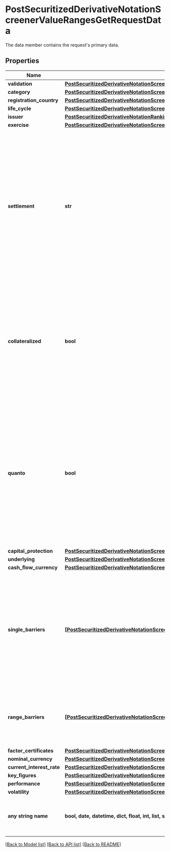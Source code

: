 # PostSecuritizedDerivativeNotationScreenerValueRangesGetRequestData

The data member contains the request's primary data.

## Properties
Name | Type | Description | Notes
------------ | ------------- | ------------- | -------------
**validation** | [**PostSecuritizedDerivativeNotationScreenerValueRangesGetRequestDataValidation**](PostSecuritizedDerivativeNotationScreenerValueRangesGetRequestDataValidation.md) |  | [optional] 
**category** | [**PostSecuritizedDerivativeNotationScreenerValueRangesGetRequestDataCategory**](PostSecuritizedDerivativeNotationScreenerValueRangesGetRequestDataCategory.md) |  | [optional] 
**registration_country** | [**PostSecuritizedDerivativeNotationScreenerValueRangesGetRequestDataRegistrationCountry**](PostSecuritizedDerivativeNotationScreenerValueRangesGetRequestDataRegistrationCountry.md) |  | [optional] 
**life_cycle** | [**PostSecuritizedDerivativeNotationScreenerValueRangesGetRequestDataLifeCycle**](PostSecuritizedDerivativeNotationScreenerValueRangesGetRequestDataLifeCycle.md) |  | [optional] 
**issuer** | [**PostSecuritizedDerivativeNotationRankingIntradayListRequestDataIssuer**](PostSecuritizedDerivativeNotationRankingIntradayListRequestDataIssuer.md) |  | [optional] 
**exercise** | [**PostSecuritizedDerivativeNotationScreenerValueRangesGetRequestDataExercise**](PostSecuritizedDerivativeNotationScreenerValueRangesGetRequestDataExercise.md) |  | [optional] 
**settlement** | **str** | Settlement of the securitized derivative. It concerns the fulfillment of the issuer&#39;s contractual obligations arising from the securitized derivative. Depending on the terms, the underlying asset may be delivered physically or its equivalent monetary value may be payed out. | Value | Description | | --- | --- | | cash | Transfer of a cash amount | | physical | Phyiscal delivery of the underlying asset. | | either | Cash or physical, at the discretion of the issuer. |   | [optional] 
**collateralized** | **bool** | Restricts the result to securitized derivatives that are collateralized (&#x60;true&#x60;) or are  not collateralized (&#x60;false&#x60;). A collateralized securitized derivative is protected against an  issuer default by collateral. | [optional] 
**quanto** | **bool** | Restricts the result to securitized derivatives that are hedged (&#x60;true&#x60;) or are not hedged (&#x60;false&#x60;) against fluctuations of the foreign exchange rate between the value unit of the underlying and the value unit of the cash flows. | [optional] 
**capital_protection** | [**PostSecuritizedDerivativeNotationScreenerValueRangesGetRequestDataCapitalProtection**](PostSecuritizedDerivativeNotationScreenerValueRangesGetRequestDataCapitalProtection.md) |  | [optional] 
**underlying** | [**PostSecuritizedDerivativeNotationScreenerValueRangesGetRequestDataUnderlying**](PostSecuritizedDerivativeNotationScreenerValueRangesGetRequestDataUnderlying.md) |  | [optional] 
**cash_flow_currency** | [**PostSecuritizedDerivativeNotationScreenerValueRangesGetRequestDataCashFlowCurrency**](PostSecuritizedDerivativeNotationScreenerValueRangesGetRequestDataCashFlowCurrency.md) |  | [optional] 
**single_barriers** | [**[PostSecuritizedDerivativeNotationScreenerValueRangesGetDataSingleBarriersItems]**](PostSecuritizedDerivativeNotationScreenerValueRangesGetDataSingleBarriersItems.md) | Single barriers. Barriers of this kind represent either a lower or an upper bound derived from the exercise right of the securitized derivative. Multiple barrier types may be used in one request. | [optional] 
**range_barriers** | [**[PostSecuritizedDerivativeNotationScreenerValueRangesGetDataRangeBarriersItems]**](PostSecuritizedDerivativeNotationScreenerValueRangesGetDataRangeBarriersItems.md) | Range barriers. Barriers of this kind represent a range with a lower and an upper bound. | [optional] 
**factor_certificates** | [**PostSecuritizedDerivativeNotationScreenerValueRangesGetRequestDataFactorCertificates**](PostSecuritizedDerivativeNotationScreenerValueRangesGetRequestDataFactorCertificates.md) |  | [optional] 
**nominal_currency** | [**PostSecuritizedDerivativeNotationScreenerValueRangesGetRequestDataNominalCurrency**](PostSecuritizedDerivativeNotationScreenerValueRangesGetRequestDataNominalCurrency.md) |  | [optional] 
**current_interest_rate** | [**PostSecuritizedDerivativeNotationScreenerValueRangesGetRequestDataCurrentInterestRate**](PostSecuritizedDerivativeNotationScreenerValueRangesGetRequestDataCurrentInterestRate.md) |  | [optional] 
**key_figures** | [**PostSecuritizedDerivativeNotationScreenerValueRangesGetRequestDataKeyFigures**](PostSecuritizedDerivativeNotationScreenerValueRangesGetRequestDataKeyFigures.md) |  | [optional] 
**performance** | [**PostSecuritizedDerivativeNotationScreenerValueRangesGetRequestDataPerformance**](PostSecuritizedDerivativeNotationScreenerValueRangesGetRequestDataPerformance.md) |  | [optional] 
**volatility** | [**PostSecuritizedDerivativeNotationScreenerValueRangesGetRequestDataVolatility**](PostSecuritizedDerivativeNotationScreenerValueRangesGetRequestDataVolatility.md) |  | [optional] 
**any string name** | **bool, date, datetime, dict, float, int, list, str, none_type** | any string name can be used but the value must be the correct type | [optional]

[[Back to Model list]](../README.md#documentation-for-models) [[Back to API list]](../README.md#documentation-for-api-endpoints) [[Back to README]](../README.md)


